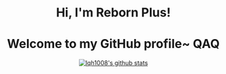 <h1 align="center">Hi, I'm Reborn Plus!</h1>
<h1 align="center">Welcome to my GitHub profile~ QAQ</h1>

<p align="center">
  <a href="https://github.com/lqh1008"><img src="https://github-readme-stats.vercel.app/api?username=lqh1008&hide_border=true&show_icons=true" alt="lqh1008's github stats"></a>
</p>

